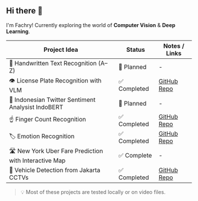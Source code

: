 ## Hi there 👋

I'm Fachry! Currently exploring the world of **Computer Vision** & **Deep Learning**.

| Project Idea                                      | Status      | Notes / Links                                                                 |
|--------------------------------------------------|-------------|-------------------------------------------------------------------------------|
| 📝 Handwritten Text Recognition (A–Z)                        | 🔄 Planned   | -                                                                               |
| 👁️ License Plate Recognition with VLM                        | ✅ Completed   | [GitHub Repo](https://github.com/fachrysann/License-Plate-VLM)                |
| 💬 Indonesian Twitter Sentiment Analysist IndoBERT           | 🔄 Planned   | -                                                                               |
| ☝️ Finger Count Recognition                                  | ✅ Completed | [GitHub Repo](https://github.com/fachrysann/FingerCounting_OpenCV-DeepLearning) |
| 🏷️ Emotion Recognition                                       | ✅ Completed | [GitHub Repo](https://github.com/fachrysann/EmotionRecognition_DeepLearning)    |
| 🛣️ New York Uber Fare Prediction with Interactive Map        | ✅ Complete  | -                                                                               |
| 🚗 Vehicle Detection from Jakarta CCTVs                      | ✅ Completed | [GitHub Repo](https://github.com/fachrysann/Car-Detection)                      |

> 💡 Most of these projects are tested locally or on video files.

